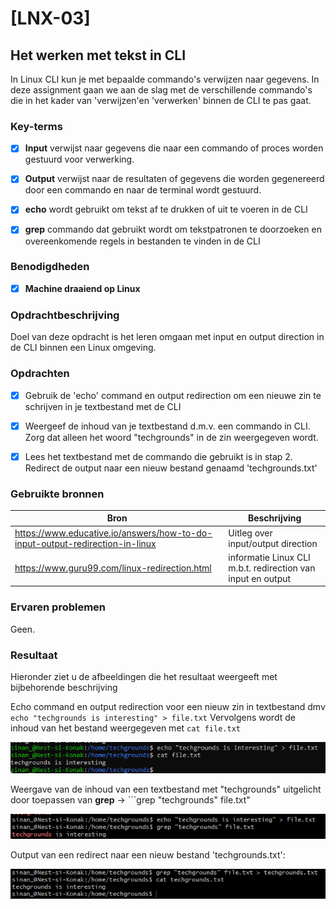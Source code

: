 # [LNX-03]


## Het werken met tekst in CLI

In Linux CLI kun je met bepaalde commando's verwijzen naar gegevens. In deze assignment gaan we aan de slag met de verschillende commando's die in het kader van 'verwijzen'en 'verwerken' binnen de CLI te pas gaat.
 



### Key-terms

- [x] <strong>Input</strong> verwijst naar gegevens die naar een commando of proces worden gestuurd voor verwerking.
- [x] <strong>Output</strong> verwijst naar de resultaten of gegevens die worden gegenereerd door een commando en naar de terminal wordt gestuurd.
- [x] <strong>echo</strong> wordt gebruikt om tekst af te drukken of uit te voeren in de CLI
- [x] <strong>grep</strong> commando dat gebruikt wordt om tekstpatronen te doorzoeken en overeenkomende regels in bestanden te vinden in de CLI




### Benodigdheden

- [x] <strong>Machine draaiend op Linux</strong> 




### Opdrachtbeschrijving

Doel van deze opdracht is het leren omgaan met input en output direction in de CLI binnen een Linux omgeving.




### Opdrachten

- [x] Gebruik de 'echo' command en output redirection om een nieuwe zin te schrijven in je textbestand met de CLI
- [x] Weergeef de inhoud van je textbestand d.m.v. een commando in CLI. Zorg dat alleen het woord "techgrounds" in de zin weergegeven wordt.
- [x] Lees het textbestand met de commando die gebruikt is in stap 2. Redirect de output naar een nieuw bestand genaamd 'techgrounds.txt'



### Gebruikte bronnen

| Bron      | Beschrijving |
| ----------- | ----------- |
| https://www.educative.io/answers/how-to-do-input-output-redirection-in-linux  | Uitleg over input/output direction |
| https://www.guru99.com/linux-redirection.html | informatie Linux CLI m.b.t. redirection van input en output |



### Ervaren problemen

Geen.



### Resultaat
Hieronder ziet u de afbeeldingen die het resultaat weergeeft met bijbehorende beschrijving

Echo command en output redirection voor een nieuw zin in textbestand dmv ```echo "techgrounds is interesting" > file.txt```
Vervolgens wordt de inhoud van het bestand weergegeven met ```cat file.txt```

![LNX-03-ex1](../00_includes/LNX-03/LNX-03-ex1.png)



Weergave van de inhoud van een textbestand met "techgrounds" uitgelicht door toepassen van **grep** -> ```grep "techgrounds" file.txt"

![LNX-03-ex2](../00_includes/LNX-03/LNX-03-ex2.png)



Output van een redirect naar een nieuw bestand 'techgrounds.txt':

![LNX-03-ex3](../00_includes/LNX-03/LNX-03-ex3.png)




